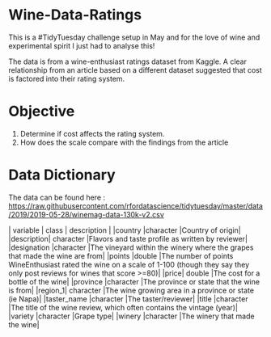 # Wine-Data-Ratings

This is a #TidyTuesday challenge setup in May and for the love of wine and experimental spirit I just had to analyse this!

The data is from a wine-enthusiast ratings dataset from Kaggle. A clear relationship from an article based on a different dataset suggested that cost is factored into their rating system. 

# Objective

1. Determine if cost affects the rating system.
2. How does the scale compare with the findings from the article


# Data Dictionary
The data can be found here : https://raw.githubusercontent.com/rfordatascience/tidytuesday/master/data/2019/2019-05-28/winemag-data-130k-v2.csv

| variable	| class |	description |
|country	|character	|Country of origin|
|description|	character	|Flavors and taste profile as written by reviewer|
|designation	|character	|The vineyard within the winery where the grapes that made the wine are from|
|points	|double	|The number of points WineEnthusiast rated the wine on a scale of 1-100 (though they say they only post reviews for wines that score >=80)|
|price|	double	|The cost for a bottle of the wine|
|province	|character	|The province or state that the wine is from|
|region_1|	character	|The wine growing area in a province or state (ie Napa)|
|taster_name	|character	|The taster/reviewer|
|title	|character	|The title of the wine review, which often contains the vintage (year)|
|variety	|character	|Grape type|
|winery	|character	|The winery that made the wine|
